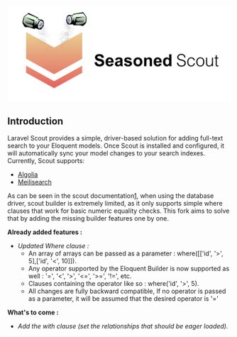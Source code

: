 <p align="center"><img src="/art/logo.png" alt="Logo Seasoned Scout"></p>

## Introduction

Laravel Scout provides a simple, driver-based solution for adding full-text search to your Eloquent models. Once Scout is installed and configured, it will automatically sync your model changes to your search indexes. Currently, Scout supports:

- [Algolia](https://www.algolia.com/)
- [Meilisearch](https://github.com/meilisearch/meilisearch)

As can be seen in the scout documentation[1], when using the database driver, scout builder is extremely limited, as it only supports simple where clauses that work for basic numeric equality checks. This fork aims to solve that by adding the missing builder features one by one.

**Already added features :**
  - *Updated Where clause :*
    - An array of arrays can be passed as a parameter : where([['id', '>', 5],['id', '<', 10]]).
    - Any operator supported by the Eloquent Builder is now supported as well : '=', '<', '>', '<=', '>=', '!=', etc.
    - Clauses containing the operator like so : where('id', '>', 5).
    - All changes are fully backward compatible, If no operator is passed as a parameter, it will be assumed that the desired operator is '='

**What's to come :**
  - *Add the with clause (set the relationships that should be eager loaded).*
    
[1]:https://laravel.com/docs/10.x/scout#where-clauses

